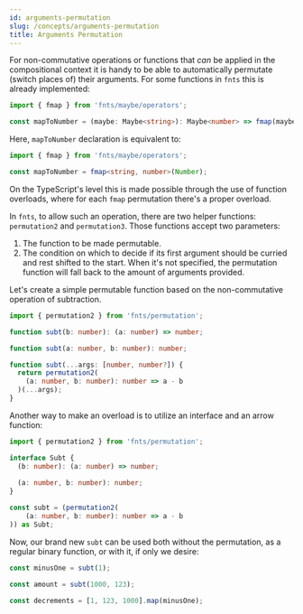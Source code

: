 ```yaml
---
id: arguments-permutation
slug: /concepts/arguments-permutation
title: Arguments Permutation
---
```


For non-commutative operations or functions that *can* be applied in the compositional context it is handy to be able to automatically permutate (switch places of) their arguments. For some functions in `fnts` this is already implemented:

```typescript
import { fmap } from 'fnts/maybe/operators';

const mapToNumber = (maybe: Maybe<string>): Maybe<number> => fmap(maybe, (value) => Number(value));
```

Here, `mapToNumber` declaration is equivalent to:

```typescript
import { fmap } from 'fnts/maybe/operators';

const mapToNumber = fmap<string, number>(Number);
```

On the TypeScript's level this is made possible through the use of function overloads, where for each `fmap` permutation there's a proper overload.

In `fnts`, to allow such an operation, there are two helper functions: `permutation2` and `permutation3`. Those functions accept two parameters: 

1. The function to be made permutable. 
2. The condition on which to decide if its first argument should be curried and rest shifted to the start. When it's not specified, the permutation function will fall back to the amount of arguments provided.

Let's create a simple permutable function based on the non-commutative operation of subtraction.

```typescript
import { permutation2 } from 'fnts/permutation';

function subt(b: number): (a: number) => number;

function subt(a: number, b: number): number;

function subt(...args: [number, number?]) {
  return permutation2(
    (a: number, b: number): number => a - b
  )(...args);
}
```

Another way to make an overload is to utilize an interface and an arrow function:

```typescript
import { permutation2 } from 'fnts/permutation';

interface Subt {
  (b: number): (a: number) => number;
  
  (a: number, b: number): number;
}

const subt = (permutation2(
    (a: number, b: number): number => a - b
)) as Subt;
```

Now, our brand new `subt` can be used both without the permutation, as a regular binary function, or with it, if only we desire:

```typescript
const minusOne = subt(1);

const amount = subt(1000, 123);

const decrements = [1, 123, 1000].map(minusOne);
```
